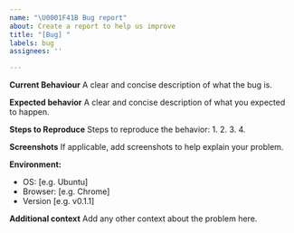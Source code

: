 ```yaml
---
name: "\U0001F41B Bug report"
about: Create a report to help us improve
title: "[Bug] "
labels: bug
assignees: ''

---
```


**Current Behaviour**
A clear and concise description of what the bug is.

**Expected behavior**
A clear and concise description of what you expected to happen.

**Steps to Reproduce**
Steps to reproduce the behavior:
1. 
2. 
3.
4. 

**Screenshots**
If applicable, add screenshots to help explain your problem.

**Environment:**
 - OS: [e.g. Ubuntu]
 - Browser: [e.g. Chrome]
 - Version [e.g. v0.1.1]

**Additional context**
Add any other context about the problem here.
